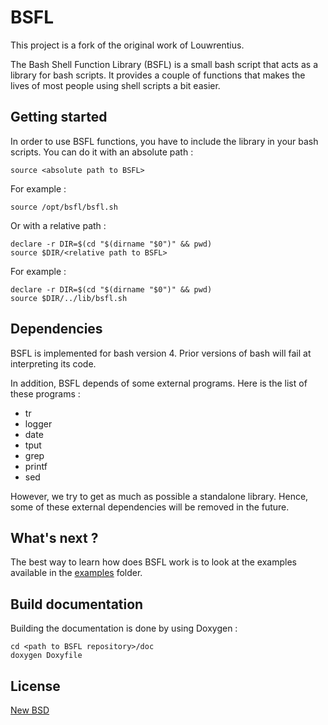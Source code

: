 # BSFL

This project is a fork of the original work of Louwrentius.

The Bash Shell Function Library (BSFL) is a small bash script that acts as a library for bash scripts. It provides a couple of functions that makes the lives of most people using shell scripts a bit easier.

## Getting started

In order to use BSFL functions, you have to include the library in your bash scripts. You can do it with an absolute path :

	source <absolute path to BSFL>

For example :

	source /opt/bsfl/bsfl.sh

Or with a relative path :

	declare -r DIR=$(cd "$(dirname "$0")" && pwd)
	source $DIR/<relative path to BSFL>

For example :

	declare -r DIR=$(cd "$(dirname "$0")" && pwd)
	source $DIR/../lib/bsfl.sh

## Dependencies

BSFL is implemented for bash version 4. Prior versions of bash will fail at interpreting its code.

In addition, BSFL depends of some external programs. Here is the list of these programs :

* tr
* logger
* date
* tput
* grep
* printf
* sed

However, we try to get as much as possible a standalone library. Hence, some of these external dependencies will be removed in the future.

## What's next ?

The best way to learn how does BSFL work is to look at the examples available in the [examples][2] folder.

## Build documentation

Building the documentation is done by using Doxygen :

	cd <path to BSFL repository>/doc
	doxygen Doxyfile

## License

[New BSD][1]

 [1]: http://opensource.org/licenses/BSD-3-Clause
 [2]: https://github.com/SkypLabs/bsfl/tree/master/examples
